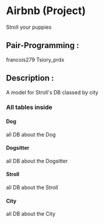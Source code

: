 # Airbnb (Project)
Stroll your puppies
## Pair-Programming :
francois279
Tsiory_prdx

## Description :
A model for Stroll's DB classed by city

### All tables inside

#### Dog
all DB about the Dog

#### Dogsitter
all DB about the Dogsitter

#### Stroll
all DB about the Stroll

#### City
all DB about the City

